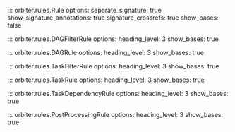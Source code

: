 ::: orbiter.rules.Rule
    options:
        separate_signature: true
        show_signature_annotations: true
        signature_crossrefs: true
        show_bases: false

::: orbiter.rules.DAGFilterRule
    options:
        heading_level: 3
        show_bases: true

::: orbiter.rules.DAGRule
    options:
        heading_level: 3
        show_bases: true

::: orbiter.rules.TaskFilterRule
    options:
        heading_level: 3
        show_bases: true

::: orbiter.rules.TaskRule
    options:
        heading_level: 3
        show_bases: true

::: orbiter.rules.TaskDependencyRule
    options:
        heading_level: 3
        show_bases: true

::: orbiter.rules.PostProcessingRule
    options:
        heading_level: 3
        show_bases: true
